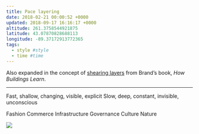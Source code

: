 ```yaml
---
title: Pace layering
date: 2018-02-21 00:00:52 +0000
updated: 2018-09-17 16:16:17 +0000
altitude: 261.3758544921875
latitude: 43.07870828688113
longitude: -89.37172913772365
tags:
  - style #style
  - time #time
---
```

Also expanded in the concept of [shearing layers][1] from Brand’s book, *How Buildings Learn*.* * *

Fast, shallow, changing, visible, explicitSlow, deep, constant, invisible, unconscious
FashionCommerceInfrastructureGovernanceCultureNature
![](Pace%20layering.html.resources/8CB5F1A6-977A-4442-A5B5-8AED3CF2E52C.png)  

[1]: evernote:///view/184321186/s446/8dc045f6-e502-4d2b-9f38-27f92098a039/8dc045f6-e502-4d2b-9f38-27f92098a039/